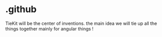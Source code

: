# .github
TieKit will be the center of inventions. the main idea we will tie up all the things together mainly for angular things ! 
